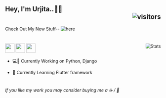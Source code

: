 ## Hey, I'm Urjita..👋🏻<div align="right">![visitors](https://visitor-badge.glitch.me/badge?page_id=urjitaattarde.urjitaattarde&)</div>

Check Out My New Stuff-- ![here ](https://urjitaattarde.github.io/flower_shopping/)
#

<!-- ![omkarbhusnale-readme](https://media.giphy.com/media/KiMBUPZUhUg4HRV6PW/giphy.gif) -->



<img align="right" alt="Stats" src="https://github-readme-stats.vercel.app/api?username=urjitaattarde&show_icons=true&theme=tokyonight&count_private=true&include_all_commits=true" />


<a href="mailto:lattardeurjita77@gmail.com"><img src="https://img.shields.io/badge/Gmail-D14836?style=for-the-badge&logo=gmail&logoColor=white" height=30></a>
<a href="https://twitter.com/Urjita_77"><img src="https://img.shields.io/badge/Twitter-1DA1F2?style=for-the-badge&logo=twitter&logoColor=white" height=30></a>
<a href="https://www.linkedin.com/in/urjitaattarde/"><img src="https://img.shields.io/badge/LinkedIn-0077B5?style=for-the-badge&logo=linkedin&logoColor=white" height=30></a>

- 💻🔗 Currently Working on Python, Django


- 📘 Currently Learning Flutter framework
<!-- 
- 🔍 Find me at :   [![telegram badge](https://img.shields.io/badge/Telegram-30302f?style=flat&logo=telegram)](https://t.me/omkarbhusnale) -->

#

<!-- 
- [![Hits](https://hits.seeyoufarm.com/api/count/incr/badge.svg?url=https%3A%2F%2Fgithub.com%2FDarkSoul231%2Fhit-counter&count_bg=%230BC4FE&title_bg=%23332F2F&icon=mediafire.svg&icon_color=%2373EAC8&title=Profile+Views&edge_flat=true)](https://hits.seeyoufarm.com)

![Profile Views](https://hits.seeyoufarm.com/api/count/incr/badge.svg?url=https://github.com/omkarbhusnale/&title=Profile%20Views) 

![GitHub stats](https://github-readme-stats.vercel.app/api?username=omkarbhusnale&show_icons=true&theme=tokyonight)
### 🏆 Github Profile Trophy
[![trophy](https://github-profile-trophy.vercel.app/?username=ad1992&theme=monokai&margin-w=15&margin-h=15&&no-frame=true&row=1)](https://github.com/ryo-ma/github-profile-trophy)
-->



*If you like my work you may consider buying me a ☕ / 🍕* 

<!-- 
<a href="https://www.buymeacoffee.com/urjita" target="_blank"><img src="https://cdn.buymeacoffee.com/buttons/v2/default-red.png" alt="Buy Me A Coffee"  height=40 ></a>

🙏 for reading! -->

#




<!--
**urjitaattarde/urjitaattarde** is a ✨ _special_ ✨ repository because its `README.md` (this file) appears on your GitHub profile.

Here are some ideas to get you started 

- 🔭 I’m currently working on ...
- 🌱 I’m currently learning ...
- 👯 I’m looking to collaborate on ...
- 🤔 I’m looking for help with ...
- 💬 Ask me about ...
- 📫 How to reach me: ...
- 😄 Pronouns: ...
- ⚡ Fun fact: ...
-->
